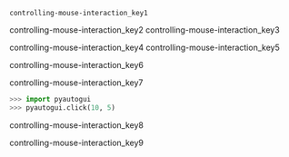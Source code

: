 ```ngMeta
controlling-mouse-interaction_key1
```

controlling-mouse-interaction_key2
controlling-mouse-interaction_key3


controlling-mouse-interaction_key4
controlling-mouse-interaction_key5


controlling-mouse-interaction_key6


controlling-mouse-interaction_key7


```python
>>> import pyautogui
>>> pyautogui.click(10, 5)
```
controlling-mouse-interaction_key8


controlling-mouse-interaction_key9
